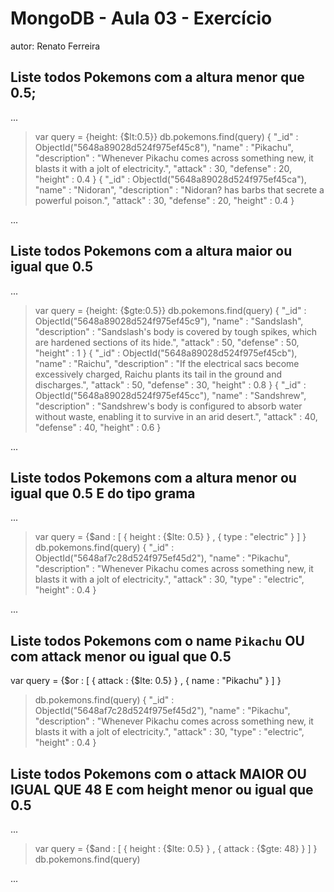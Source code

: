 # MongoDB - Aula 03 - Exercício
autor: Renato Ferreira

## Liste todos Pokemons com a altura **menor que** 0.5;

...

> var query = {height: {$lt:0.5}}
> db.pokemons.find(query)
{ "_id" : ObjectId("5648a89028d524f975ef45c8"), "name" : "Pikachu", "description" : "Whenever Pikachu comes across something new, it blasts it with a jolt of electricity.", "attack" : 30, "defense" : 20, "height" : 0.4 }
{ "_id" : ObjectId("5648a89028d524f975ef45ca"), "name" : "Nidoran", "description" : "Nidoran? has barbs that secrete a powerful poison.", "attack" : 30, "defense" : 20, "height" : 0.4 }
> 

...


## Liste todos Pokemons com a altura **maior ou igual que** 0.5

...

> var query = {height: {$gte:0.5}}
> db.pokemons.find(query)
{ "_id" : ObjectId("5648a89028d524f975ef45c9"), "name" : "Sandslash", "description" : "Sandslash's body is covered by tough spikes, which are hardened sections of its hide.", "attack" : 50, "defense" : 50, "height" : 1 }
{ "_id" : ObjectId("5648a89028d524f975ef45cb"), "name" : "Raichu", "description" : "If the electrical sacs become excessively charged, Raichu plants its tail in the ground and discharges.", "attack" : 50, "defense" : 30, "height" : 0.8 }
{ "_id" : ObjectId("5648a89028d524f975ef45cc"), "name" : "Sandshrew", "description" : "Sandshrew's body is configured to absorb water without waste, enabling it to survive in an arid desert.", "attack" : 40, "defense" : 40, "height" : 0.6 }
> 

...

## Liste todos Pokemons com a altura **menor ou igual que** 0.5 **E** do tipo grama

...

> var query = {$and : [ { height : {$lte: 0.5} } , { type : "electric" } ] }
> db.pokemons.find(query)
{ "_id" : ObjectId("5648af7c28d524f975ef45d2"), "name" : "Pikachu", "description" : "Whenever Pikachu comes across something new, it blasts it with a jolt of electricity.", "attack" : 30, "type" : "electric", "height" : 0.4 }
> 

...

## Liste todos Pokemons com o name `Pikachu` **OU** com attack **menor ou igual que** 0.5

var query = {$or : [ { attack : {$lte: 0.5} } , { name : "Pikachu" } ] }
> db.pokemons.find(query)
{ "_id" : ObjectId("5648af7c28d524f975ef45d2"), "name" : "Pikachu", "description" : "Whenever Pikachu comes across something new, it blasts it with a jolt of electricity.", "attack" : 30, "type" : "electric", "height" : 0.4 }
> 


## Liste todos Pokemons com o attack **MAIOR OU IGUAL QUE** 48 **E** com  height **menor ou igual que** 0.5

...

> var query = {$and : [ { height : {$lte: 0.5} } , { attack : {$gte: 48} } ] }
> db.pokemons.find(query)
> 

...